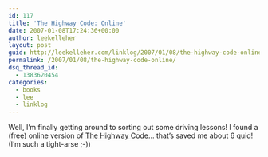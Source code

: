 ```yaml
---
id: 117
title: 'The Highway Code: Online'
date: 2007-01-08T17:24:36+00:00
author: leekelleher
layout: post
guid: http://leekelleher.com/linklog/2007/01/08/the-highway-code-online/
permalink: /2007/01/08/the-highway-code-online/
dsq_thread_id:
  - 1383620454
categories:
  - books
  - lee
  - linklog
---
```

Well, I&#8217;m finally getting around to sorting out some driving lessons! I found a (free) online version of [The Highway Code](http://www.highwaycode.gov.uk/index.htm)&#8230; that&#8217;s saved me about 6 quid! (I&#8217;m such a tight-arse ;-))
